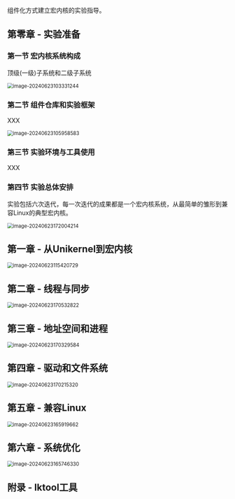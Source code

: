 组件化方式建立宏内核的实验指导。

## 第零章 - 实验准备

### 第一节 宏内核系统构成

顶级(一级)子系统和二级子系统

<img src="./README.assets/image-20240623103331244.png" alt="image-20240623103331244" style="zoom:80%;" />

### 第二节 组件仓库和实验框架

XXX

<img src="./README.assets/image-20240623105958583.png" alt="image-20240623105958583" style="zoom:80%;" />

### 第三节 实验环境与工具使用

XXX

### 第四节 实验总体安排

实验包括六次迭代，每一次迭代的成果都是一个宏内核系统，从最简单的雏形到兼容Linux的典型宏内核。

<img src="./README.assets/image-20240623172004214.png" alt="image-20240623172004214" style="zoom:80%;" />

## 第一章 - 从Unikernel到宏内核

<img src="./README.assets/image-20240623115420729.png" alt="image-20240623115420729" style="zoom:80%;" />

## 第二章 -  线程与同步

<img src="./README.assets/image-20240623170532822.png" alt="image-20240623170532822" style="zoom:80%;" />

## 第三章 - 地址空间和进程

<img src="./README.assets/image-20240623170329584.png" alt="image-20240623170329584" style="zoom:80%;" />

## 第四章 - 驱动和文件系统

<img src="./README.assets/image-20240623170215320.png" alt="image-20240623170215320" style="zoom:80%;" />

## 第五章 - 兼容Linux

<img src="./README.assets/image-20240623165919662.png" alt="image-20240623165919662" style="zoom:80%;" />

## 第六章 - 系统优化

<img src="./README.assets/image-20240623165746330.png" alt="image-20240623165746330" style="zoom:80%;" />

## 附录 - lktool工具

